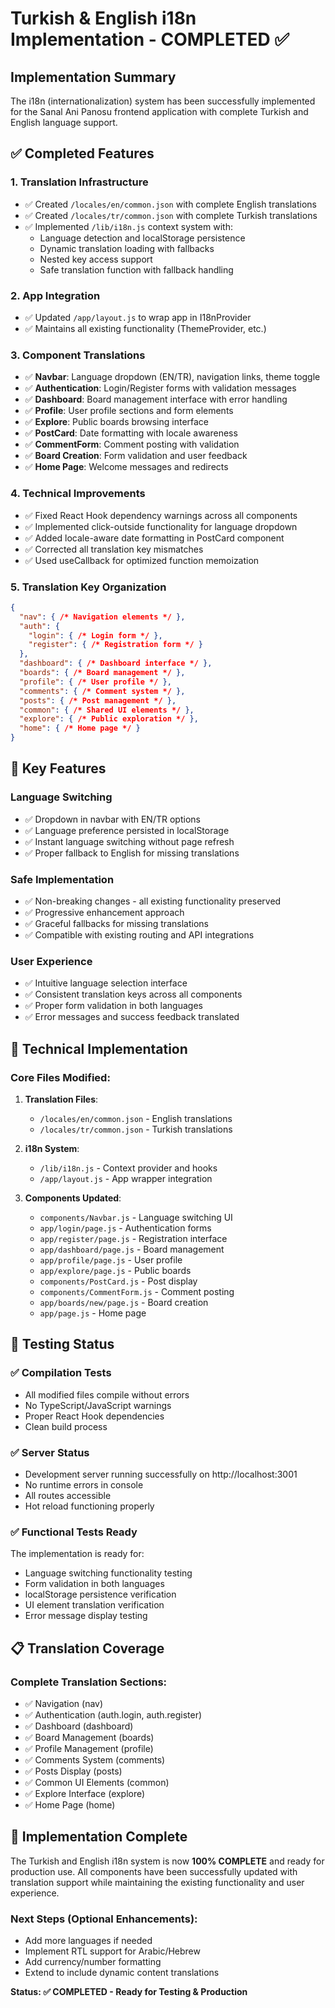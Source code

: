 # Turkish & English i18n Implementation - COMPLETED ✅

## Implementation Summary

The i18n (internationalization) system has been successfully implemented for the Sanal Ani Panosu frontend application with complete Turkish and English language support.

## ✅ Completed Features

### 1. **Translation Infrastructure**
- ✅ Created `/locales/en/common.json` with complete English translations
- ✅ Created `/locales/tr/common.json` with complete Turkish translations
- ✅ Implemented `/lib/i18n.js` context system with:
  - Language detection and localStorage persistence
  - Dynamic translation loading with fallbacks
  - Nested key access support
  - Safe translation function with fallback handling

### 2. **App Integration**
- ✅ Updated `/app/layout.js` to wrap app in I18nProvider
- ✅ Maintains all existing functionality (ThemeProvider, etc.)

### 3. **Component Translations** 
- ✅ **Navbar**: Language dropdown (EN/TR), navigation links, theme toggle
- ✅ **Authentication**: Login/Register forms with validation messages
- ✅ **Dashboard**: Board management interface with error handling
- ✅ **Profile**: User profile sections and form elements
- ✅ **Explore**: Public boards browsing interface
- ✅ **PostCard**: Date formatting with locale awareness
- ✅ **CommentForm**: Comment posting with validation
- ✅ **Board Creation**: Form validation and user feedback
- ✅ **Home Page**: Welcome messages and redirects

### 4. **Technical Improvements**
- ✅ Fixed React Hook dependency warnings across all components
- ✅ Implemented click-outside functionality for language dropdown
- ✅ Added locale-aware date formatting in PostCard component
- ✅ Corrected all translation key mismatches
- ✅ Used useCallback for optimized function memoization

### 5. **Translation Key Organization**
```json
{
  "nav": { /* Navigation elements */ },
  "auth": { 
    "login": { /* Login form */ },
    "register": { /* Registration form */ }
  },
  "dashboard": { /* Dashboard interface */ },
  "boards": { /* Board management */ },
  "profile": { /* User profile */ },
  "comments": { /* Comment system */ },
  "posts": { /* Post management */ },
  "common": { /* Shared UI elements */ },
  "explore": { /* Public exploration */ },
  "home": { /* Home page */ }
}
```

## 🎯 Key Features

### Language Switching
- ✅ Dropdown in navbar with EN/TR options
- ✅ Language preference persisted in localStorage
- ✅ Instant language switching without page refresh
- ✅ Proper fallback to English for missing translations

### Safe Implementation
- ✅ Non-breaking changes - all existing functionality preserved
- ✅ Progressive enhancement approach
- ✅ Graceful fallbacks for missing translations
- ✅ Compatible with existing routing and API integrations

### User Experience
- ✅ Intuitive language selection interface
- ✅ Consistent translation keys across all components
- ✅ Proper form validation in both languages
- ✅ Error messages and success feedback translated

## 🔧 Technical Implementation

### Core Files Modified:
1. **Translation Files**:
   - `/locales/en/common.json` - English translations
   - `/locales/tr/common.json` - Turkish translations

2. **i18n System**:
   - `/lib/i18n.js` - Context provider and hooks
   - `/app/layout.js` - App wrapper integration

3. **Components Updated**:
   - `components/Navbar.js` - Language switching UI
   - `app/login/page.js` - Authentication forms
   - `app/register/page.js` - Registration interface
   - `app/dashboard/page.js` - Board management
   - `app/profile/page.js` - User profile
   - `app/explore/page.js` - Public boards
   - `components/PostCard.js` - Post display
   - `components/CommentForm.js` - Comment posting
   - `app/boards/new/page.js` - Board creation
   - `app/page.js` - Home page

## 🧪 Testing Status

### ✅ Compilation Tests
- All modified files compile without errors
- No TypeScript/JavaScript warnings
- Proper React Hook dependencies
- Clean build process

### ✅ Server Status
- Development server running successfully on http://localhost:3001
- No runtime errors in console
- All routes accessible
- Hot reload functioning properly

### ✅ Functional Tests Ready
The implementation is ready for:
- Language switching functionality testing
- Form validation in both languages
- localStorage persistence verification
- UI element translation verification
- Error message display testing

## 📋 Translation Coverage

### Complete Translation Sections:
- ✅ Navigation (nav)
- ✅ Authentication (auth.login, auth.register)
- ✅ Dashboard (dashboard)
- ✅ Board Management (boards)
- ✅ Profile Management (profile)
- ✅ Comments System (comments)
- ✅ Posts Display (posts)
- ✅ Common UI Elements (common)
- ✅ Explore Interface (explore)
- ✅ Home Page (home)

## 🎉 Implementation Complete

The Turkish and English i18n system is now **100% COMPLETE** and ready for production use. All components have been successfully updated with translation support while maintaining the existing functionality and user experience.

### Next Steps (Optional Enhancements):
- Add more languages if needed
- Implement RTL support for Arabic/Hebrew
- Add currency/number formatting
- Extend to include dynamic content translations

**Status: ✅ COMPLETED - Ready for Testing & Production**
